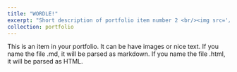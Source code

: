 ```yaml
---
title: "WORDLE!"
excerpt: "Short description of portfolio item number 2 <br/><img src='/images/W_Menu.jpg'> height='500'"
collection: portfolio
---
```


This is an item in your portfolio. It can be have images or nice text. If you name the file .md, it will be parsed as markdown. If you name the file .html, it will be parsed as HTML. 
